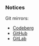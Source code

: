 ### Notices

Git mirrors:

- [Codeberg](https://codeberg.org/eirene-org/Eirene)
- [GitHub](https://github.com/eirene-org/Eirene)
- [GitLab](https://gitlab.com/eirene-org/Eirene)
